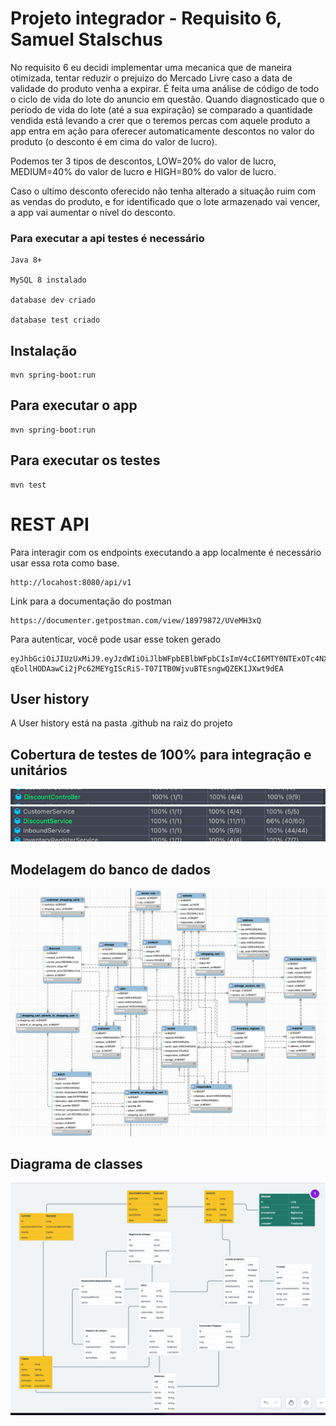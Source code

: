 # Projeto integrador - Requisito 6, Samuel Stalschus

No requisito 6 eu decidi implementar uma mecanica que de maneira otimizada, tentar reduzir o prejuizo do Mercado Livre caso a data de validade do produto venha a expirar.
É feita uma análise de código de todo o ciclo de vida do lote do anuncio em questão.
Quando diagnosticado que o período de vida do lote (até a sua expiração) se comparado a quantidade vendida está levando a crer que o teremos percas com aquele produto
a app entra em ação para oferecer automaticamente descontos no valor do produto (o desconto é em cima do valor de lucro).

Podemos ter 3 tipos de descontos, LOW=20% do valor de lucro, MEDIUM=40% do valor de lucro e HIGH=80% do valor de lucro.

Caso o ultimo desconto oferecido não tenha alterado a situação ruim com as vendas do produto, e for identificado que o lote armazenado vai vencer, a app vai aumentar o nível do desconto.

### Para executar a api testes é necessário

    Java 8+    

    MySQL 8 instalado

    database dev criado

    database test criado

## Instalação

    mvn spring-boot:run

## Para executar o app

    mvn spring-boot:run

## Para executar os testes

    mvn test


# REST API

Para interagir com os endpoints executando a app localmente é necessário usar essa rota como base.

    http://locahost:8080/api/v1

Link para a documentação do postman

    https://documenter.getpostman.com/view/18979872/UVeMH3xQ

Para autenticar, você pode usar esse token gerado

    eyJhbGciOiJIUzUxMiJ9.eyJzdWIiOiJlbWFpbEBlbWFpbCIsImV4cCI6MTY0NTExOTc4NX0.9gva_PuWGQb14lqfKG_zBGnu-qEollHODAawCi2jPc62MEYgIScRiS-T07ITB0WjvuBTEsngwQZEK1JXwt9dEA


## User history

 A User history está na pasta .github na raiz do projeto

## Cobertura de testes de 100% para integração e unitários

![img.png](.github/img.png)
![img.png](.github/img-test-unit.png)

## Modelagem do banco de dados

![img.png](.github/modelagem.png)

## Diagrama de classes

![img.png](.github/diagrama.png)